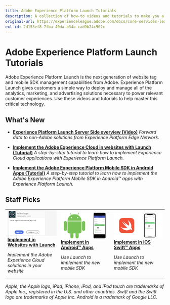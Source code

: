 ```yaml
---
title: Adobe Experience Platform Launch Tutorials 
description: A collection of how-to videos and tutorials to make you a power-user of Adobe Experience Platform Launch
original-url: https://experienceleague.adobe.com/docs/core-services-learn/tutorials/overview.html
exl-id: 2d153ef8-7fba-40da-b34a-cad9b24c902c
---
```

# Adobe Experience Platform Launch Tutorials

Adobe Experience Platform Launch is the next generation of website tag and mobile SDK management capabilities from Adobe. Experience Platform Launch gives customers a simple way to deploy and manage all of the analytics, marketing, and advertising solutions necessary to power relevant customer experiences. Use these videos and tutorials to help master this critical technology.

## What's New

* **[Experience Platform Launch Server Side overview (Video)](launch-server-side/overview.md)**
    *Forward data to non-Adobe solutions from Experience Platform Edge Network.*

* **[Implement the Adobe Experience Cloud in websites with Launch (Tutorial)](https://experienceleague.adobe.com/docs/launch-learn/implementing-in-websites-with-launch/index.html)**
    *A step-by-step tutorial to learn how to implement Experience Cloud applications with Experience Platform Launch.*

* **[Implement the Adobe Experience Platform Mobile SDK in Android Apps (Tutorial)](https://experienceleague.adobe.com/docs/launch-learn/implementing-in-mobile-android-apps-with-launch/index.html)**
    *A step-by-step tutorial to learn how to implement the Adobe Experience Platform Mobile SDK in Android&trade; apps with Experience Platform Launch.*

## Staff Picks

<table>
<tr>
  <td>
    <a href="https://experienceleague.adobe.com/docs/launch-learn/implementing-in-websites-with-launch/index.html">
      <img alt="Implement in Websites with Launch" src="assets/launch_referencearchitectureguides.png" />
    </a>
    <div>
      <a href="https://experienceleague.adobe.com/docs/launch-learn/implementing-in-websites-with-launch/index.html">
    <strong>Implement in Websites with Launch</strong>
    </a>
    </div>
    <p>
    <em>Implement the Adobe Experience Cloud solutions in your website</em>
    <p>
  </td>
  <td>
    <a href="https://experienceleague.adobe.com/docs/launch-learn/implementing-in-mobile-android-apps-with-launch/index.html">
      <img alt="Implement in Android apps with Launch" src="assets/thumb_android.png" />
    </a>
    <div>
      <a href="https://experienceleague.adobe.com/docs/launch-learn/implementing-in-mobile-android-apps-with-launch/index.html">
    <strong>Implement in Android&trade; Apps</strong>
    </a>
    </div>
    <p>
    <em>Use Launch to implement the new mobile SDK</em>
    <p>
  </td>
  <td>
    <a href="https://experienceleague.adobe.com/docs/launch-learn/implementing-in-mobile-ios-swift-apps-with-launch/index.html">
      <img alt="Implement in iOS Swift apps with Launch" src="assets/thumb_swift.png" />
    </a>
    <div>
      <a href="https://experienceleague.adobe.com/docs/launch-learn/implementing-in-mobile-ios-swift-apps-with-launch/index.html">
    <strong>Implement in iOS Swift&trade; Apps</strong>
    </a>
    </div>
    <p>
    <em>Use Launch to implement the new mobile SDK</em>
    <p>
  </td>
</tr>
</table>

*Apple, the Apple logo, iPad, iPhone, iPod, and iPod touch are trademarks of Apple Inc., registered in the U.S. and other countries. Swift and the Swift logo are trademarks of Apple Inc.
Android is a trademark of Google LLC.*
